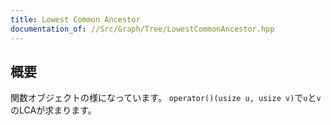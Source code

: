 ```yaml
---
title: Lowest Common Ancestor
documentation_of: //Src/Graph/Tree/LowestCommonAncestor.hpp
---
```


## 概要

関数オブジェクトの様になっています。 `operator()(usize u, usize v)`で`u`と`v`のLCAが求まります。
